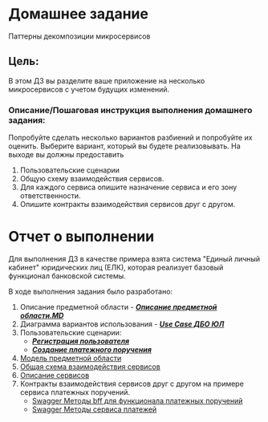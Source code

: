 # Домашнее задание
Паттерны декомпозиции микросервисов
## Цель:
В этом ДЗ вы разделите ваше приложение на несколько микросервисов с учетом будущих изменений.

### Описание/Пошаговая инструкция выполнения домашнего задания:
Попробуйте сделать несколько вариантов разбиений и попробуйте их оценить. Выберите вариант, который вы будете реализовывать.
На выходе вы должны предоставить
1. Пользовательские сценарии
2. Общую схему взаимодействия сервисов.
3. Для каждого сервиса опишите назначение сервиса и его зону ответственности.
4. Опишите контракты взаимодействия сервисов друг с другом.

# Отчет о выполнении

Для выполнения ДЗ в качестве примера взята система "Единый личный кабинет" юридических лиц (ЕЛК), 
которая реализует базовый функционал банковской системы.

В ходе выполнения задания было разработано:
1. Описание предметной области - **_[Описание предметной области.MD](Описание%20предметной%20области.MD)_**
2. Диаграмма вариантов использования  - **_[Use Case ДБО ЮЛ](Use%20Case%20ДБО%20ЮЛ.jpg)_**
3. Пользовательские сценарии:
     + **_[Регистрация пользователя](Сценарий%20регистрация%20пользователя.MD)_**
     + **_[Создание платежного поручения](Сценарий%20отправка%20платежа%20контрагенту.MD)_**
4. [Модель предметной области](Модель%20предметной%20области.jpg)
5. [Общая схема взаимодействия сервисов](Общая%20схема%20взаимодействия%20сервисов.jpg)
6. [Описание сервисов](Описание%20сервисов.MD)
7. Контракты взаимодействия сервисов друг с другом на примере сервиса платежных поручений.
   + [Swagger Методы bff для функционала платежных поручений](Swagger/Payment-bff_Swagger%20UI.html)
   + [Swagger Методы сервиса платежей](Swagger/Payment-core_Swagger%20UI.html)
      
